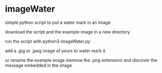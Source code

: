 # imageWater
simple python script to put a water mark in an image

download the script and the example image in a new directory

run the script with python3 imageWater.py

add a .jpg or .jpeg image of yours to water mark it

or rename the example image (remove the .png extension) and discover the message embedded in the image
